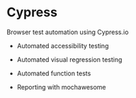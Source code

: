 # Cypress
Browser test automation using Cypress.io

- Automated accessibility testing

- Automated visual regression testing

- Automated function tests

- Reporting with mochawesome
